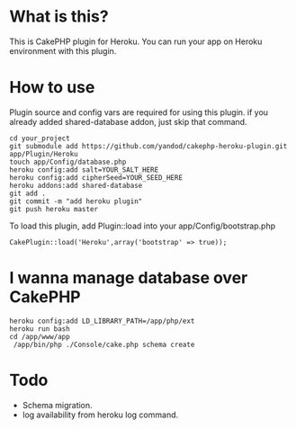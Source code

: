 # What is this?
This is CakePHP plugin for Heroku. You can run your app on Heroku environment with this plugin.

# How to use
Plugin source and config vars are required for using this plugin. if you already added shared-database addon, just skip that command.

	cd your_project
	git submodule add https://github.com/yandod/cakephp-heroku-plugin.git app/Plugin/Heroku
	touch app/Config/database.php
	heroku config:add salt=YOUR_SALT_HERE
	heroku config:add cipherSeed=YOUR_SEED_HERE
	heroku addons:add shared-database
	git add .
	git commit -m "add heroku plugin"
	git push heroku master

To load this plugin, add Plugin::load into your app/Config/bootstrap.php

	CakePlugin::load('Heroku',array('bootstrap' => true));

# I wanna manage database over CakePHP

	heroku config:add LD_LIBRARY_PATH=/app/php/ext
	heroku run bash
	cd /app/www/app
	 /app/bin/php ./Console/cake.php schema create

# Todo
- Schema migration.
- log availability from heroku log command.